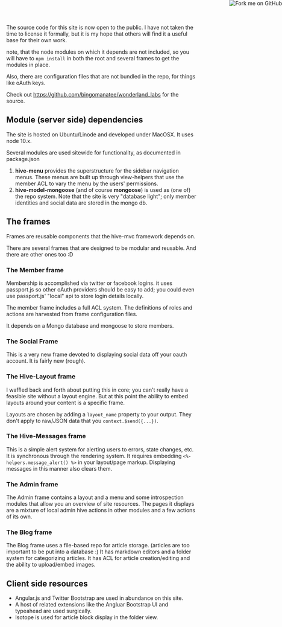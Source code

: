 <a href="https://github.com/bingomanatee/wonderland"><img style="position: absolute; top: 0; right: 0; border: 0;" src="https://s3.amazonaws.com/github/ribbons/forkme_right_red_aa0000.png" alt="Fork me on GitHub"></a>

The source code for this site is now open to the public. I have not taken the time to license it formally, but it is my hope that others will find it a useful base for their own work. 

note, that the node modules on which it depends are not included, so you will have to `npm install` in both the root and several frames to get the modules in place. 

Also, there are configuration files that are not bundled in the repo, for things like oAuth keys. 

Check out https://github.com/bingomanatee/wonderland_labs for the source. 

## Module (server side) dependencies

The site is hosted on Ubuntu/Linode and developed under MacOSX. It uses node 10.x. 

Several modules are used sitewide for functionality, as documented in package.json

1. **hive-menu** provides the superstructure for the sidebar navigation menus. These menus are built up through view-helpers that use the member ACL to vary the menu by the users' permissions. 
2. **hive-model-mongoose** (and of course **mongoose**) is used as (one of) the repo system. Note that the site is very "database light"; only member identities and social data are stored in the mongo db. 

## The frames

Frames are reusable components that the hive-mvc framework depends on. 

There are several frames that are designed to be modular and reusable. And there are other ones too :D

### The Member frame

Membership is accomplished via twitter or facebook logins. it uses passport.js so other oAuth providers should be easy to add; you could even use passport.js' "local" api to store login details locally.

The member frame includes a full ACL system. The definitions of roles and actions are harvested from frame configuration files. 

It depends on a Mongo database and mongoose to store members. 

### The Social Frame

This is a very new frame devoted to displaying social data off your oauth account. It is fairly new (rough).

### The Hive-Layout frame

I waffled back and forth about putting this in core; you can't really have a feasible site without a layout engine. But at this point the ability to embed layouts around your content is a specific frame. 

Layouts are chosen by adding a `layout_name` property to your output. They don't apply to raw/JSON data that you `context.$send({...})`. 

### The Hive-Messages frame

This is a simple alert system for alerting users to errors, state changes, etc. It is synchronous through the rendering system. It requires embedding `<%- helpers.message_alert() %>` in your layout/page markup. Displaying messages in this manner also clears them. 

### The Admin frame 

The Admin frame contains a layout and a menu and some introspection modules that allow you an overview of site resources. The pages it displays are a mixture of local admin hive actions in other modules and a few actions of its own.

### The Blog frame

The Blog frame uses a file-based repo for article storage. (articles are too important to be put into a database :) It has markdown editors and a folder system for categorizing articles. It has ACL for article creation/editing and the ability to upload/embed images.

## Client side resources

* Angular.js and Twitter Bootstrap are used in abundance on this site. 
* A host of related extensions like the Angluar Bootstrap UI and typeahead are used surgically. 
* Isotope is used for article block display in the folder view.